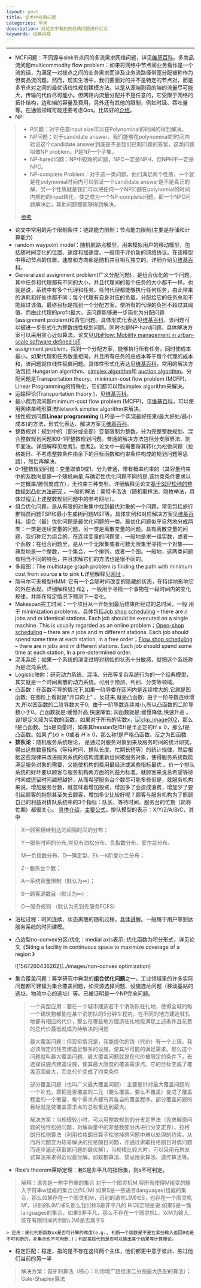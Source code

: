 ```yaml
---
layout: post
title: 学术中经典问题
categories: 学术
description: 对论文中看到的经典问题进行汇众
keywords: 经典问题
---
```


***

* MCF问题：不同源与sink节点间的多流需求网络问题，详见[维基百科](https://en.wikipedia.org/wiki/Multi-commodity_flow_problem)。多商品流问题multicommodity flow problem：如果将网络中节点间业务看作是一个流的话，为满足一对接点之间的业务需求而涉及业务流路径带宽分配被称作为但商品流问题。然而，现实生活中，我们要面对的并不是特定的节点对，而是多节点对之间的最优话线性规划建模方法。以是从源端到目的端的流量尽可能大，传输的代价尽可能小。但网路内流量分配并不是任意的，它受限于网络的拓扑结构，边和端的容量及费用，另外还有其他的限制，例如时延、吞吐量等。在通信领域可能还要考虑Qos。比较好的[介绍](http://www.jevylee.com/?p=1227)。
* NP:

> * P问题：对于任意input size可以在Polynominal的时间的得到解决。
> * NP问题：对于candidate answer，我们能够在polynominal的时间内验证这个candidate answer到底是不是我们已知问题的答案，这类问题叫做NP problem。P是NP一个子集。
> * NP-hared问题：NP中较难的问题，NPC一定是NPH，但NPH不一定是NPC。
> * NP-complete Problem：对于这一类问题，他们满足两个性质，一个就是在polynomial时间内可以验证一个candidate answer是不是真正的解，另一个性质就是我们可以把任何一个NP问题在polynomial的时间内把他的input转化，使之成为一个NP-complete问题。即一个NPC问题解决后，其他问题都能够得到解决。
>
> [参考](http://blog.csdn.net/com_stu_zhang/article/details/7248277)

* 论文中常用的两个限制条件：链路能力限制；节点能力限制(主要是存储和计算能力)
* random waypoint model：随机航路点模型，用来模拟用户的移动模型，包括随时间变化的位置、速度和加速度。一般用于评价新的网络协议。在该模型中移动节点的位置、速度和方向都是随机并且相互独立的。详细介绍见[维基百科](https://en.wikipedia.org/wiki/Random_waypoint_model)。
* Generalized assignment problem(广义分配问题)，是组合优化的一个问题。其中任务和代理都有不同的大小，并且代理间的每个任务的大小都不一样。也就是说，系统中有多个代理和任务，任何代理都能够执行任何任务，由此带来的消耗和好处也都不同；每个代理有自身对应的负载，分配给它的任务总和不能超过该值。最终目标是找到一个分配方案，使所有的代理的负担不超过其阈值，而由此代理的profit最大。该问题能够进一步简化为分配问题 (assignment problem)和背包问题。具体形式化表达见[维基百科](https://en.wikipedia.org/wiki/Generalized_assignment_problem)，该问题可以被进一步形式化为整数线性规划问题。同时也是NP-hard问题。具体解决方案可以采用贪心近似算法。论文见[UbiFlow: Mobility management in urban-scale software defined IoT](http://ieeexplore.ieee.org/abstract/document/7218384/).
* assignment problem，找到一个分配方案，能够执行所有任务，同时使成本最小。如果代理和任务数量相同，并且所有任务的总成本等于每个代理的成本和，该问题就位线性赋值问题。具体性形式化表达见[维基百科](https://en.wikipedia.org/wiki/Assignment_problem)，常用的解决方法包括 Hungarian algorithm、[simplex algorithm](https://en.wikipedia.org/wiki/Simplex_algorithm)和 [auction algorithm](https://en.wikipedia.org/wiki/Auction_algorithm)。分配问题是Transportation theory、minimum-cost flow problem (MCFP)、Linear Programming的特殊化，它们都可以用simplex algorithm来解决。
* 运输理论(Transportation theory )，见[维基百科](https://en.wikipedia.org/wiki/Transportation_theory_(mathematics))。 
* 最小费用流问题minimum-cost flow problem (MCFP)，见[维基百科](https://en.wikipedia.org/wiki/Minimum-cost_flow_problem)，可以使用网络单纯形算法Network simplex algorithm来解决。
* 线性规划问题**Linear programming** (LP)是一个实现最好结果(最大好处/最小成本)的方法，形式化表达、解决方案见[维基百科](https://en.wikipedia.org/wiki/Linear_programming#Algorithms)。
* 整数规划：规划中的（部分或全部）变量限制为整数。分为完整整数规划、混合整数规划问题和0-1型整数规划问题。普通的解决方法包括分支限界法、割平面法。详细解释见[参考1](http://doc.mbalib.com/view/7853baec89cc5e09d8463e4500830143.html)，[参考2](http://blog.sina.com.cn/s/blog_7139ed830100nh10.htmll)。论文中一般需要将其转化为松弛问题（拉格朗日、不考虑整数条件由余下的目标函数和约束条件构成的规划问题等思路），然后再解决。
* 0-1整数规划问题：变量取值0或1。分为普通，带有概率约束的（其容量约束中的系数向量是一个随机向量,与确定性优化问题不同的是,该约束条件要求以一定概率/置信度成立），无约束三种类型。详细解释见论文[基于SDP松弛的整数规划凸化方法研究 ](http://kns.cnki.net/KCMS/detail/detail.aspx?dbcode=CDFD&dbname=CDFD1214&filename=1013102618.nh&uid=WEEvREcwSlJHSldRa1Fhb09jSnZpZ0p0M0FsT1RsY2dFVG9HamVuSTNyQT0=$9A4hF_YAuvQ5obgVAqNKPCYcEjKensW4ggI8Fm4gTkoUKaID8j8gFw!!&v=Mjg2ODZLNEhOZk5wNUViUElSOGVYMUx1eFlTN0RoMVQzcVRyV00xRnJDVVJMS2ZaT1pxRnkzZ1dyL0FWRjI2SGI=)。一般的解法：蒙特卡洛法（随机取样法、隐枚举法，具体过程见上述整数规划问题中的参考网址）。
* 组合优化问题，是从有限的对象集中找到最优对象的一个问题，常见包括旅行推销员问题TSP和最小生成树问题MST等。具体实例和对应解决方案见[维基百科](https://en.wikipedia.org/wiki/Combinatorial_optimization)。组合（最）优化问题是最优化问题的一类。最优化问题似乎自然地分成两类：一类是连续变量的问题，另一类是离散变量的问题。具有离散变量的问题，我们称它为组合的。在连续变量的问题里，一般地是求一组实数，或者一个函数；在组合问题里，是从一个无限集或者可数无限集里寻找一个对象——典型地是一个整数，一个集合，一个排列，或者一个图。一般地，这两类问题有相当不同的特色，并且求解它们的方法也是很不同的。
* 多段图：The multistage graph problem is finding the path with minimum cost from source **s** to sink **t**.详细解释见[网址](https://www.tutorialspoint.com/design_and_analysis_of_algorithms/design_and_analysis_of_algorithms_multistage_graph.htm) 。
* 隐马尔可夫模型HMM: 它有一个会随时间改变的隐藏的状态，在持续地影响它的外在表现。详细解释见[1](https://www.zhihu.com/question/26665048) 和[2](https://www.zhihu.com/question/20962240) ，一般用于寻找一个事物在一段时间内的变化规律，并能在特定情况下预测下一变化。
* Makespan完工时间：一个项目从一开始到最后结束所经过的总时间，一般 用于 minimization problems，具体包括[Job shop scheduling](https://en.wikipedia.org/wiki/Job_shop_scheduling) – there are *n* jobs and *m* identical stations. Each job should be executed on a single machine. This is usually regarded as an online problem；[Open-shop scheduling](https://en.wikipedia.org/wiki/Open-shop_scheduling) – there are *n* jobs and *m* different stations. Each job should spend some time at each station, in a free order；[Flow shop scheduling](https://en.wikipedia.org/wiki/Flow_shop_scheduling) – there are *n* jobs and *m* different stations. Each job should spend some time at each station, in a pre-determined order.
* 混沌系统：如果一个系统的演变过程对初始的状态十分敏感，就把这个系统称为是混沌系统。
* Logistic映射：研究动力系统、混沌、分形等复杂系统行为的一个经典模型，其实就是一个时间离散的动力系统。可用于预测、判别、分类等领域。
* 凸函数：在函数可导的情况下,如果一阶导娄在区间内是连续增大的,它就是凹函数;  在图形上看就是"开口向上" 。反过来,就是凸函数;  由于一阶导数连续增大,所以凹函数的二阶导数大于0;  由于一阶导数连续减小,所以凸函数的二阶导数小于0。凸函数就是:缓慢升高,快速降低; 凹函数就是:缓慢降低,快速升高 。设f是定义域为实数的函数，如果对于所有的实数x，[![clip_image002](http://images.cnblogs.com/cnblogs_com/jerrylead/201104/20110406161551524.png)](http://images.cnblogs.com/cnblogs_com/jerrylead/201104/201104061615511363.png)，那么f是凸函数。当x是向量时，如果其hessian矩阵H是半正定的$H \ge 0$，那么f是凸函数。如果 $f''(x) \ge 0$或者 $H \ge 0$，那么称f是严格凸函数。反之为凹函数.
* **排队论**：随机服务系统理论， 是通过对服务对象到来及服务时间的统计研究，得出这些数量指标（等待时间、排队长度、忙期长短等）的统计规律，然后根据这些规律来改进服务系统的结构或重新组织被服务对象，使得服务系统既能满足服务对象的需要，又能使机构的费用最经济或某些指标最优 。价一个排队系统的好坏要以顾客与服务机构两方面的利益为标准。就顾客来说总希望等待时间或逗留时间越短越好，从而希望服务台个数尽可能多些但是，就服务机构来说，增加服务台数，就意味着增加投资，增加多了会造成浪费，增加少了要引起顾客的抱怨甚至失去顾客，增加多少比较好呢？顾客与服务机构为了照顾自己的利益对排队系统中的3个指标：队长、等待时间、服务台的忙期（简称忙期）都很关心。 [具体介绍](https://baike.baidu.com/item/%E6%8E%92%E9%98%9F%E8%AE%BA/938889?fr=aladdin)，[主要公式](https://wenku.baidu.com/view/42e3748d90c69ec3d5bb75e2.html)。排队模型的表示：X/Y/Z/A/B/C，其中

> X—顾客相继到达的间隔时间的分布；
>
> Y—服务时间的分布,常见有泊松分布、负指数分布、爱尔兰分布。
>
> M—负指数分布、D—确定型、Ek —k阶爱尔兰分布；
>
> Z—服务台个数；
>
> A—系统容量限制（默认为∞）；
>
> B—顾客源数目（默认为∞）；
>
> C—服务规则 （默认为先到先服务FCFS)

* 泊松过程：时间连续、状态离散的随机过程，[具体讲解](https://wenku.baidu.com/view/4b6d5b4dc850ad02de8041d6.html)。一般用于用户等到达服务系统的时间建模。

* 凸边型no-convex分区/优化：medial axis表示; 优化函数为积分形式，详见论文《Siting a facility in continuous space to maximize coverage of a region 》

  ![1567260436262](../images/non-convex optimization)

* 集合覆盖问题：筹学研究中典型的**组合优化问题**之一，工业领域里的许多实际问题都可建模为集合覆盖问题，如资源选择问题、设施选址问题（移动基站的选址、物流中心的选址）等。已被证明是一个NP完全问题。

  > 一个典型应用：要在一个城市建造若干个消防队驻扎地，使得全城的每一个建筑物都能在某个消防队的5分钟车程内。在不同的地方建造驻扎地都有相应的代价，那么在哪些地方建造驻扎地能满足上述条件且花费的总代价最低就成为待解决的问题
  >
  > 最大覆盖问题：但现实情况是，我能提供的钱（代价）有一个上限。我必须限定的钱去建造足够多的设施，使其尽可能的满足需求。那么这个问题就叫最大覆盖问题。最大覆盖问题就是在代价被限定的条件下，去选择设施点建造设施，使其最大限度的覆盖需求点。它的目标变成了覆盖范围最大，而总代价变成了约束条件
  >
  > 部分覆盖问题（也叫广义最大覆盖问题）：主要是针对最大覆盖问题的一个补充，即把是否覆盖的二元（要么覆盖，要么不覆盖）变成了覆盖程度的一个衡量，每个需求点都有其各自的覆盖程序。部分覆盖问题的目标就是使覆盖需求点的总权重达到最大。
  >
  > 解决方案：当规模较小时，可以用整数规划的分支定界法（先求解原问题的线性松弛问题，对解向量中的非整数部分再进行分支定界）、拉格朗日松弛算法（利用拉格朗日算子松弛掉原问题中难以处理的约束，从而将问题变为较易解决的拉格朗日问题，并通过求取拉格朗日对偶问题而逐步逼近获取原问题的最优解），当规模比较大时，可以采用元启发式算法来求得近似最优解。如蚁群算法、禁忌搜索算法、遗传算法等。

* Rice‘s theorem莱斯定理：若S是非平凡的指标集，则s不可判定。

> 解释：语言是一些字符串的集合
> 	对于一个图灵机M,将所有使得M接受的输入字符串w组成的集合记作L(M)
> 	如果S是一些语言(languages)组成的集合，那么如果存在一个图灵机M，识别的语言L(M)∈S，也存在一个图灵机M’，识别的L(M’)∉S,那么我们称S是非平凡的
> 	RICE定理是说:如果S是一簇languages的集合，如果S非平凡，那么不存在一个图灵机L，以M为输入，能在有限时间内判断L(M)是否属于S

	> 应用：简化判断函数xx是否可计算的难度(e.g., 判断一个函数是不是在某些输入返回0也是不可判断的，补集合也不可判断.)；判定某段代码是否可以输出某个结果等计算理论。

* 稳定匹配：稳定，指的是不存在这样两个主体，他们都更中意于彼此、胜过他们当前的另一半

> 解决方案：匈牙利算法（核心：利用增广路径求二分图最大匹配的算法）；Gale-Shapley算法